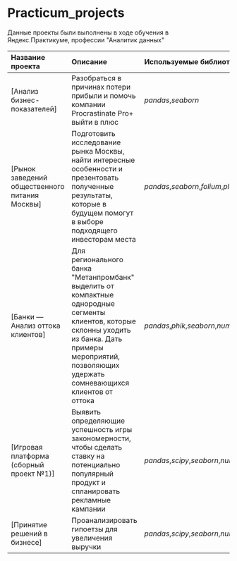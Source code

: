 # Practicum_projects

Данные проекты были выполнены в ходе обучения в Яндекс.Практикуме, профессии "Аналитик данных"

| Название проекта | Описание | Используемые библиотеки | 
| :---------------------- | :---------------------- | :---------------------- |
| [Анализ бизнес-показателей] | Разобраться в причинах потери прибыли и помочь компании Procrastinate Pro+ выйти в плюс| *pandas*,*seaborn* |
| [Рынок заведений общественного питания Москвы] |Подготовить исследование рынка Москвы, найти интересные особенности и презентовать полученные результаты, которые в будущем помогут в выборе подходящего инвесторам места| *pandas*,*seaborn*,*folium*,*plotly* |
| [Банки — Анализ оттока клиентов] | Для регионального банка "Метанпромбанк" выделить от компактные однородные сегменты клиентов, которые склонны уходить из банка. Дать примеры мероприятий, позволяющих удержать сомневающихся клиентов от оттока| *pandas*,*phik*,*seaborn*,*numpy* |
| [Игровая платформа (сборный проект №1)] | Выявить определяющие успешность игры закономерности, чтобы сделать ставку на потенциально популярный продукт и спланировать рекламные кампании | *pandas*,*scipy*,*seaborn*,*numpy*,*matplotlib* |
| [Принятие решений в бизнесе] | Проанализировать гипоетзы для увеличения выручки | *pandas*,*scipy*,*seaborn*,*numpy*,*matplotlib* |
